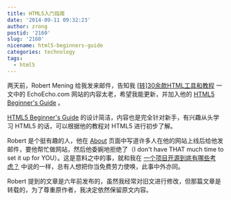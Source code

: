 ```yaml
---
title: HTML5入门指南
date: '2014-09-11 09:32:23'
author: zrong
postid: '2160'
slug: '2160'
nicename: html5-beginners-guide
categories: technology
tags:
  - html5
---
```


两天前，Robert Mening 给我发来邮件，告知我 [[转]30余款HTML工具和教程](http://blog.zengrong.net/post/422.html) 一文中的 EchoEcho.com 网站的内容太老，希望我能更新，并加入他的 [HTML5 Beginner's Guide](http://websitesetup.org/html5-beginners-guide/) 。

[HTML5 Beginner's Guide](http://websitesetup.org/html5-beginners-guide/) 的设计简洁，内容也是完全针对新手，有兴趣从头学习 HTML5 的话，可以根据他的教程对 HTML5 进行初步了解。

Robert 是个挺有趣的人，他在 [About](http://websitesetup.org/about-contact/) 页面中写道许多人在他的网站上线后给他发邮件，要他帮忙做网站，然后他委婉地拒绝了（I don't have THAT much time to set it up for YOU）。这是意料之中的事，就和我在 [一个项目开源到底有哪些考虑？](http://www.zhihu.com/question/25059745/answer/29963888) 中说的一样，总有人想把你当免费劳力使唤，此事中外亦同。

Robert 提到的文章是六年前发布的，虽然我经常对旧文进行修改，但那篇文章是转载的，为了尊重原作者，我决定依然保留原文内容。

